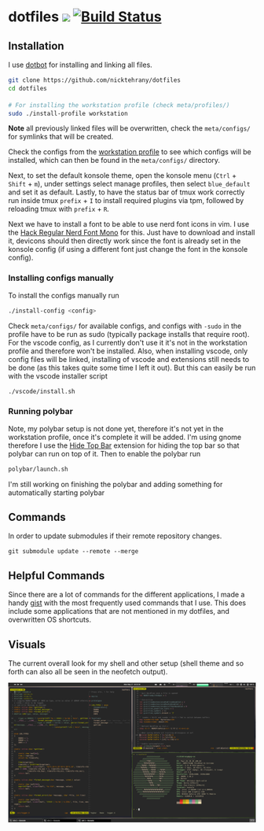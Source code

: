 # dotfiles <a href="https://opensource.org/licenses/MIT"> <img src="https://img.shields.io/badge/License-MIT-yellow.svg" /></a> [![Build Status](https://travis-ci.com/nicktehrany/dotfiles.svg?branch=master)](https://travis-ci.com/nicktehrany/dotfiles)

## Installation

I use [dotbot](https://github.com/anishathalye/dotbot) for installing and linking all files.

```bash
git clone https://github.com/nicktehrany/dotfiles
cd dotfiles

# For installing the workstation profile (check meta/profiles/)
sudo ./install-profile workstation
```

**Note** all previously linked files will be overwritten, check the `meta/configs/` for symlinks that will be created.

Check the configs from the [workstation profile](meta/profiles/workstation) to see which configs will be installed, which can then
be found in the `meta/configs/` directory.

Next, to set the default konsole theme, open the konsole menu (`Ctrl` + `Shift` + `m`),
under settings select manage profiles, then select `blue_default` and set it as default.
Lastly, to have the status bar of tmux work correctly run inside tmux `prefix` + `I` to install required plugins via tpm, followed by
reloading tmux with `prefix` + `R`.

Next we have to install a font to be able to use nerd font icons in vim. I use the [Hack Regular Nerd Font Mono](https://github.com/ryanoasis/nerd-fonts/blob/master/patched-fonts/Hack/Regular/complete/Hack%20Regular%20Nerd%20Font%20Complete%20Mono.ttf) for this. Just have to download and install it, devicons should then directly work since the font is already set in the konsole config (if using a different font just change the font in the konsole config).

### Installing configs manually

To install the configs manually run

```bash
./install-config <config>
```

Check `meta/configs/` for available configs, and configs with `-sudo` in the profile have to be run as sudo (typically package installs that require root). For the vscode config, as I currently don't use it it's not in the workstation profile and therefore won't be installed. Also, when installing vscode, only config files will be linked, installing of vscode and extensions still needs to be done (as this takes quite some time I left it out). But this can easily be run with the vscode installer script

```bash
./vscode/install.sh
```

### Running polybar

Note, my polybar setup is not done yet, therefore it's not yet in the workstation profile, once it's complete it will be added.
I'm using gnome therefore I use the [Hide Top Bar](https://extensions.gnome.org/extension/545/hide-top-bar/) extension for hiding the top bar so that polybar can run on top of it. Then to enable the polybar run

```bash
polybar/launch.sh
```

I'm still working on finishing the polybar and adding something for automatically starting polybar

## Commands

In order to update submodules if their remote repository changes.

```shell
git submodule update --remote --merge
```

## Helpful Commands

Since there are a lot of commands for the different applications, I made a handy [gist](https://gist.github.com/nicktehrany/7126ec0ad18f0af050e15596371ceea5) with the most frequently used commands that I use. This does include some applications that are not mentioned in my dotfiles, and overwritten OS shortcuts.

## Visuals

The current overall look for my shell and other setup (shell theme and so forth can also all be seen in the neofetch output).

![Visuals](meta/images/visuals_new.png)
